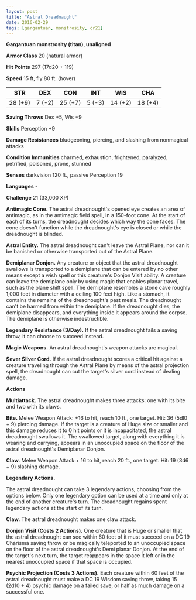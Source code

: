 ```yaml
---
layout: post
title: "Astral Dreadnaught"
date: 2016-02-29
tags: [gargantuan, monstrosity, cr21]
---
```


**Gargantuan monstrosity (titan), unaligned**

**Armor Class** 20 (natural armor)

**Hit Points** 297 (17d20 + 119)

**Speed** 15 ft, fly 80 ft. (hover)

|   STR   |   DEX   |   CON   |   INT   |   WIS   |   CHA   |
|:-----:|:-----:|:-----:|:-----:|:-----:|:-----:|
| 28 (+9) | 7 (-2) | 25 (+7) | 5 (-3) | 14 (+2) | 18 (+4) |

**Saving Throws** Dex +5, Wis +9

**Skills** Perception +9

**Damage Resistances** bludgeoning, piercing, and slashing from nonmagical attacks

**Condition Immunities** charmed, exhaustion, frightened, paralyzed, petrified, poisoned, prone, stunned

**Senses** darkvision 120 ft., passive Perception 19

**Languages** -

**Challenge** 21 (33,000 XP)

**Antimagic Cone.** The astral dreadnought's opened eye creates an area of antimagic, as in the antimagic field spell, in a 150-foot cone. At the start of each of its turns, the dreadnought decides which way the cone faces. The cone doesn't function while the dreadnought's eye is closed or while the dreadnought is blinded.

**Astral Entity.** The astral dreadnought can't leave the Astral Plane, nor can it be banished or otherwise transported out of the Astral Plane.

**Demiplanar Donjon.** Any creature or object that the astral dreadnought swallows is transported to a demiplane that can be entered by no other means except a wish spell or this creature's Donjon Visit ability. A creature can leave the demiplane only by using magic that enables planar travel, such as the plane shift spell. The demiplane resembles a stone cave roughly 1,000 feet in diameter with a ceiling 100 feet high. Like a stomach, it contains the remains of the dreadnought's past meals. The dreadnought can't be harmed from within the demiplane. If the dreadnought dies, the demiplane disappears, and everything inside it appears around the corpse. The demiplane is otherwise indestructible.

**Legendary Resistance (3/Day).** If the astral dreadnought fails a saving throw, it can choose to succeed instead.

**Magic Weapons.** An astral dreadnought's weapon attacks are magical.

**Sever Silver Cord.** If the astral dreadnought scores a critical hit against a creature traveling through the Astral Plane by means of the astral projection spell, the dreadnought can cut the target's silver cord instead of dealing damage.

**Actions** 

**Multiattack.** The astral dreadnought makes three attacks: one with its bite and two with its claws.

**Bite.** Melee Weapon Attack: +16 to hit, reach 10 ft., one target. Hit: 36 (5dl0 + 9) piercing damage. If the target is a creature of Huge size or smaller and this damage reduces it to 0 hit points or it is incapacitated, the astral dreadnought swallows it. The swallowed target, along with everything it is wearing and carrying, appears in an unoccupied space on the floor of the astral dreadnought's Demiplanar Donjon.

**Claw.** Melee Weapon Attack:+ 16 to hit, reach 20 ft., one target. Hit: 19 (3d6 + 9) slashing damage.

**Legendary Actions.**

The astral dreadnought can take 3 legendary actions, choosing from the options below. Only one legendary option can be used at a time and only at the end of another creature's turn. The dreadnought regains spent legendary actions at the start of its turn.

**Claw.** The astral dreadnought makes one claw attack.

**Donjon Visit (Costs 2 Actions).** One creature that is Huge or smaller that the astral dreadnought can see within 60 feet of it must succeed on a DC 19 Charisma saving throw or be magically teleported to an unoccupied space on the floor of the astral dreadnought's Demi planar Donjon. At the end of the target's next turn, the target reappears in the space it left or in the nearest unoccupied space if that space is occupied.

**Psychic Projection (Costs 3 Actions).** Each creature within 60 feet of the astral dreadnought must make a DC 19 Wisdom saving throw, taking 15 (2d10 + 4) psychic damage on a failed save, or half as much damage on a successful one.